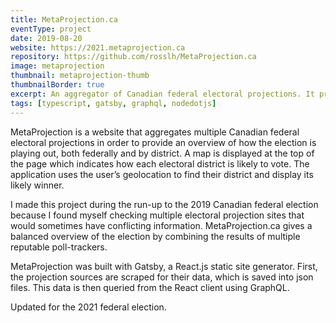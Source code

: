```yaml
---
title: MetaProjection.ca
eventType: project
date: 2019-08-20
website: https://2021.metaprojection.ca
repository: https://github.com/rosslh/MetaProjection.ca
image: metaprojection
thumbnail: metaprojection-thumb
thumbnailBorder: true
excerpt: An aggregator of Canadian federal electoral projections. It provides an overview of how the election is playing out, both federally and by district.
tags: [typescript, gatsby, graphql, nodedotjs]
---
```


MetaProjection is a website that aggregates multiple Canadian federal electoral projections in order to provide an overview of how the election is playing out, both federally and by district. A map is displayed at the top of the page which indicates how each electoral district is likely to vote. The application uses the user’s geolocation to find their district and display its likely winner.

I made this project during the run-up to the 2019 Canadian federal election because I found myself checking multiple electoral projection sites that would sometimes have conflicting information. MetaProjection.ca gives a balanced overview of the election by combining the results of multiple reputable poll-trackers.

MetaProjection was built with Gatsby, a React.js static site generator. First, the projection sources are scraped for their data, which is saved into json files. This data is then queried from the React client using GraphQL.

Updated for the 2021 federal election.
